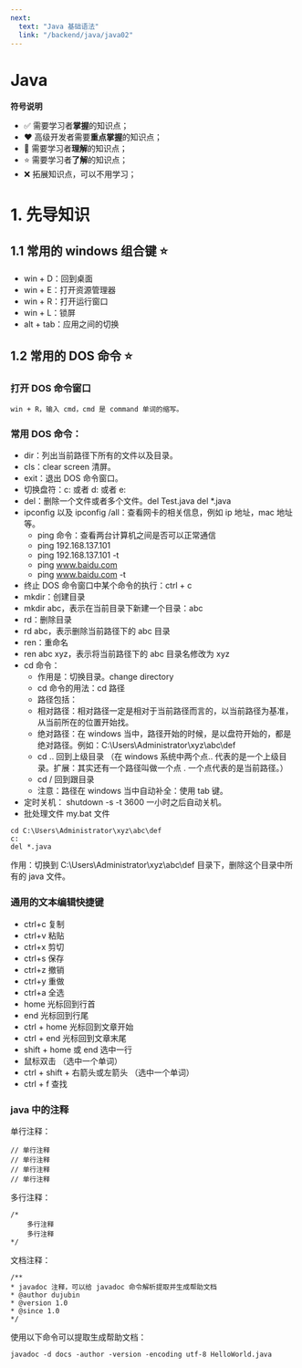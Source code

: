 ```yaml
---
next:
  text: "Java 基础语法"
  link: "/backend/java/java02"
---
```


# Java

**符号说明**

- :white_check_mark: 需要学习者**掌握**的知识点；
- :heart: 高级开发者需要**重点掌握**的知识点；
- :rocket: 需要学习者**理解**的知识点；
- :star: 需要学习者**了解**的知识点；
- :x: 拓展知识点，可以不用学习；

# 1. 先导知识

## 1.1 常用的 windows 组合键 :star:

- win + D：回到桌面
- win + E：打开资源管理器
- win + R：打开运行窗口
- win + L：锁屏
- alt + tab：应用之间的切换

## 1.2 常用的 DOS 命令 :star:

### 打开 DOS 命令窗口

    win + R，输入 cmd，cmd 是 command 单词的缩写。

### 常用 DOS 命令：

- dir：列出当前路径下所有的文件以及目录。
- cls：clear screen 清屏。
- exit：退出 DOS 命令窗口。
- 切换盘符：c: 或者 d: 或者 e:
- del：删除一个文件或者多个文件。del Test.java del \*.java
- ipconfig 以及 ipconfig /all：查看网卡的相关信息，例如 ip 地址，mac 地址等。
  - ping 命令：查看两台计算机之间是否可以正常通信
  - ping 192.168.137.101
  - ping 192.168.137.101 -t
  - ping www.baidu.com
  - ping www.baidu.com -t
- 终止 DOS 命令窗口中某个命令的执行：ctrl + c
- mkdir：创建目录
- mkdir abc，表示在当前目录下新建一个目录：abc
- rd：删除目录
- rd abc，表示删除当前路径下的 abc 目录
- ren：重命名
- ren abc xyz，表示将当前路径下的 abc 目录名修改为 xyz
- cd 命令：
  - 作用是：切换目录。change directory
  - cd 命令的用法：cd 路径
  - 路径包括：
  - 相对路径：相对路径一定是相对于当前路径而言的，以当前路径为基准，从当前所在的位置开始找。
  - 绝对路径：在 windows 当中，路径开始的时候，是以盘符开始的，都是绝对路径。例如：C:\Users\Administrator\xyz\abc\def
  - cd .. 回到上级目录 （在 windows 系统中两个点.. 代表的是一个上级目录。扩展：其实还有一个路径叫做一个点 . 一个点代表的是当前路径。）
  - cd / 回到跟目录
  - 注意：路径在 windows 当中自动补全：使用 tab 键。
- 定时关机：
  shutdown -s -t 3600 一小时之后自动关机。
- 批处理文件
  my.bat 文件

```
cd C:\Users\Administrator\xyz\abc\def
c:
del *.java
```

作用：切换到 C:\Users\Administrator\xyz\abc\def 目录下，删除这个目录中所有的 java 文件。

### 通用的文本编辑快捷键

- ctrl+c 复制
- ctrl+v 粘贴
- ctrl+x 剪切
- ctrl+s 保存
- ctrl+z 撤销
- ctrl+y 重做
- ctrl+a 全选
- home 光标回到行首
- end 光标回到行尾
- ctrl + home 光标回到文章开始
- ctrl + end 光标回到文章末尾
- shift + home 或 end 选中一行
- 鼠标双击 （选中一个单词）
- ctrl + shift + 右箭头或左箭头 （选中一个单词）
- ctrl + f 查找

### java 中的注释

单行注释：

```
// 单行注释
// 单行注释
// 单行注释
// 单行注释
```

多行注释：

```
/*
	多行注释
	多行注释
*/
```

文档注释：

```
/**
* javadoc 注释，可以给 javadoc 命令解析提取并生成帮助文档
* @author dujubin
* @version 1.0
* @since 1.0
*/
```

使用以下命令可以提取生成帮助文档：

```
javadoc -d docs -author -version -encoding utf-8 HelloWorld.java
```

<a-back-top />

<reading-progress-bar/>
